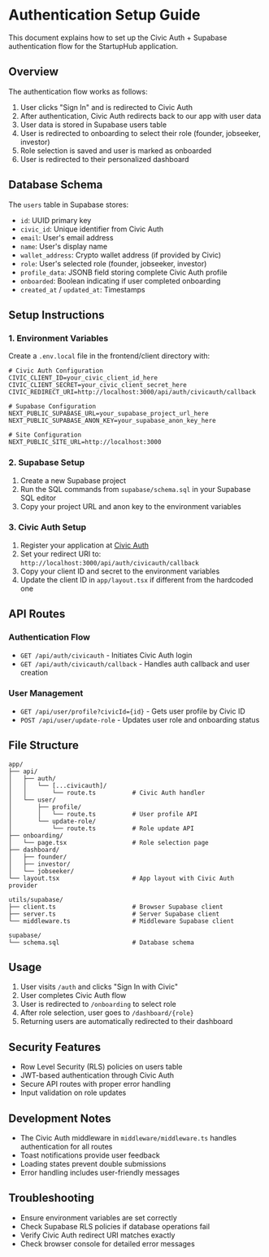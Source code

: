 # Authentication Setup Guide

This document explains how to set up the Civic Auth + Supabase authentication flow for the StartupHub application.

## Overview

The authentication flow works as follows:
1. User clicks "Sign In" and is redirected to Civic Auth
2. After authentication, Civic Auth redirects back to our app with user data
3. User data is stored in Supabase users table
4. User is redirected to onboarding to select their role (founder, jobseeker, investor)
5. Role selection is saved and user is marked as onboarded
6. User is redirected to their personalized dashboard

## Database Schema

The `users` table in Supabase stores:
- `id`: UUID primary key
- `civic_id`: Unique identifier from Civic Auth
- `email`: User's email address
- `name`: User's display name
- `wallet_address`: Crypto wallet address (if provided by Civic)
- `role`: User's selected role (founder, jobseeker, investor)
- `profile_data`: JSONB field storing complete Civic Auth profile
- `onboarded`: Boolean indicating if user completed onboarding
- `created_at` / `updated_at`: Timestamps

## Setup Instructions

### 1. Environment Variables

Create a `.env.local` file in the frontend/client directory with:

```env
# Civic Auth Configuration
CIVIC_CLIENT_ID=your_civic_client_id_here
CIVIC_CLIENT_SECRET=your_civic_client_secret_here
CIVIC_REDIRECT_URI=http://localhost:3000/api/auth/civicauth/callback

# Supabase Configuration
NEXT_PUBLIC_SUPABASE_URL=your_supabase_project_url_here
NEXT_PUBLIC_SUPABASE_ANON_KEY=your_supabase_anon_key_here

# Site Configuration
NEXT_PUBLIC_SITE_URL=http://localhost:3000
```

### 2. Supabase Setup

1. Create a new Supabase project
2. Run the SQL commands from `supabase/schema.sql` in your Supabase SQL editor
3. Copy your project URL and anon key to the environment variables

### 3. Civic Auth Setup

1. Register your application at [Civic Auth](https://auth.civic.com)
2. Set your redirect URI to: `http://localhost:3000/api/auth/civicauth/callback`
3. Copy your client ID and secret to the environment variables
4. Update the client ID in `app/layout.tsx` if different from the hardcoded one

## API Routes

### Authentication Flow
- `GET /api/auth/civicauth` - Initiates Civic Auth login
- `GET /api/auth/civicauth/callback` - Handles auth callback and user creation

### User Management
- `GET /api/user/profile?civicId={id}` - Gets user profile by Civic ID
- `POST /api/user/update-role` - Updates user role and onboarding status

## File Structure

```
app/
├── api/
│   ├── auth/
│   │   └── [...civicauth]/
│   │       └── route.ts          # Civic Auth handler
│   └── user/
│       ├── profile/
│       │   └── route.ts          # User profile API
│       └── update-role/
│           └── route.ts          # Role update API
├── onboarding/
│   └── page.tsx                  # Role selection page
├── dashboard/
│   ├── founder/
│   ├── investor/
│   └── jobseeker/
└── layout.tsx                    # App layout with Civic Auth provider

utils/supabase/
├── client.ts                     # Browser Supabase client
├── server.ts                     # Server Supabase client
└── middleware.ts                 # Middleware Supabase client

supabase/
└── schema.sql                    # Database schema
```

## Usage

1. User visits `/auth` and clicks "Sign In with Civic"
2. User completes Civic Auth flow
3. User is redirected to `/onboarding` to select role
4. After role selection, user goes to `/dashboard/{role}`
5. Returning users are automatically redirected to their dashboard

## Security Features

- Row Level Security (RLS) policies on users table
- JWT-based authentication through Civic Auth
- Secure API routes with proper error handling
- Input validation on role updates

## Development Notes

- The Civic Auth middleware in `middleware/middleware.ts` handles authentication for all routes
- Toast notifications provide user feedback
- Loading states prevent double submissions
- Error handling includes user-friendly messages

## Troubleshooting

- Ensure environment variables are set correctly
- Check Supabase RLS policies if database operations fail
- Verify Civic Auth redirect URI matches exactly
- Check browser console for detailed error messages
